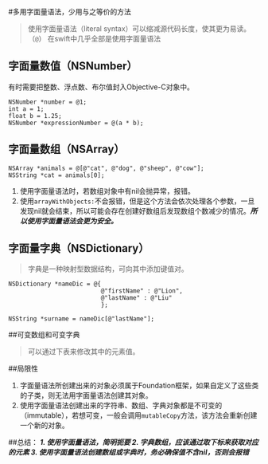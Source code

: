 #多用字面量语法，少用与之等价的方法
> 使用字面量语法（literal syntax）可以缩减源代码长度，使其更为易读。（`@`）
> 在swift中几乎全部是使用字面量语法

## 字面量数值（NSNumber）
有时需要把整数、浮点数、布尔值封入Objective-C对象中。
		 
	NSNumber *number = @1;
	int a = 1;
	float b = 1.25;
	NSNumber *expressionNumber = @(a * b);

## 字面量数组（NSArray）
	
	NSArray *animals = @[@"cat", @"dog", @"sheep", @"cow"];
	NSString *cat = animals[0];
	
1. 使用字面量语法时，若数组对象中有nil会抛异常，报错。
2. 使用`arrayWithObjects:`不会报错，但是这个方法会依次处理各个参数，一旦发现nil就会结束，所以可能会存在创建好数组后发现数组个数减少的情况。***所以使用字面量语法会更为安全。***

## 字面量字典（NSDictionary）
> 字典是一种映射型数据结构，可向其中添加键值对。

	NSDictionary *nameDic = @{
                              @"firstName" : @"Lion",
                              @"lastName" : @"Liu"
                              };
	
	NSString *surname = nameDic[@"lastName"];
	
##可变数组和可变字典
> 可以通过下表来修改其中的元素值。

##局限性
1. 字面量语法所创建出来的对象必须属于Foundation框架，如果自定义了这些类的子类，则无法用字面量语法创建其对象。
2. 使用字面量语法创建出来的字符串、数组、字典对象都是不可变的（immutable），若想可变，一般会调用`mutableCopy`方法，该方法会重新创建一个新的对象。

##总结：
***1. 使用字面量语法，简明扼要 
2. 字典数组，应该通过取下标来获取对应的元素 
3. 使用字面量语法创建数组或字典时，务必确保值不含nil，否则会报错***




